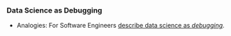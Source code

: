 ### Data Science as Debugging

* Analogies: For Software Engineers [describe data science as *debugging*](http://inverseprobability.com/2017/03/14/data-science-as-debugging).
